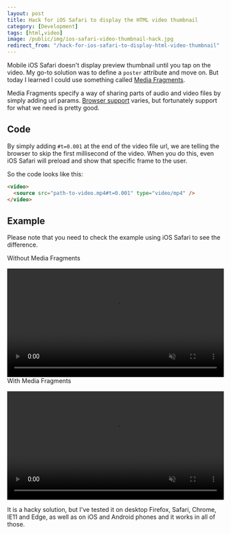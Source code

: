 ```yaml
---
layout: post
title: Hack for iOS Safari to display the HTML video thumbnail
category: [Development]
tags: [html,video]
image: /public/img/ios-safari-video-thumbnail-hack.jpg
redirect_from: "/hack-for-ios-safari-to-display-html-video-thumbnail"
---
```


Mobile iOS Safari doesn't display preview thumbnail until you tap on the video. My go-to solution was to define a `poster` attribute and move on. But today I learned I could use something called [Media Fragments](https://www.w3.org/TR/media-frags/).

Media Fragments specify a way of sharing parts of audio and video files by simply adding url params. [Browser support](https://caniuse.com/#feat=media-fragments) varies, but fortunately support for what we need is pretty good.

<!--more-->

## Code

By simply adding `#t=0.001` at the end of the video file url, we are telling the browser to skip the first millisecond of the video. When you do this, even iOS Safari will preload and show that specific frame to the user.

So the code looks like this:

```html
<video>
  <source src="path-to-video.mp4#t=0.001" type="video/mp4" />
</video>
```

## Example

Please note that you need to check the example using iOS Safari to see the difference.

<div class="DualImage">
  <div>
    Without Media Fragments
    <video style="margin-top: 1rem; width: 100%" playsinline controls muted>
      <source src="/public/videos/video.mp4" type="video/mp4" />
    </video>
  </div>
  <div>
    With Media Fragments
    <video style="margin-top: 1rem; width: 100%" playsinline controls muted>
      <source src="/public/videos/video.mp4#t=0.001" type="video/mp4" />
    </video>
  </div>
</div>

It is a hacky solution, but I've tested it on desktop Firefox, Safari, Chrome, IE11 and Edge, as well as on iOS and Android phones and it works in all of those.
